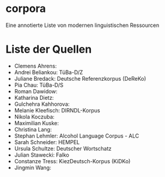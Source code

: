 # corpora
Eine annotierte Liste von modernen linguistischen Ressourcen

# Liste der Quellen
 - Clemens Ahrens:
 - Andrei Beliankou: TüBa-D/Z
 - Juliane Bredack: Deutsche Referenzkorpus (DeReKo)
 - Pia Chau: TüBa-D/S
 - Roman Dawidow:
 - Katharina Dietz:
 - Gulchehra Kahhorova:
 - Melanie Kleefisch: DIRNDL-Korpus
 - Nikola Koczuba:
 - Maximilian Kuske:
 - Christina Lang:
 - Stephan Lehmler: Alcohol Language Corpus - ALC
 - Sarah Schneider: HEMPEL
 - Ursula Schultze: Deutscher Wortschatz
 - Julian Stawecki: Falko
 - Constanze Tress: KiezDeutsch-Korpus (KiDKo)
 - Jingmin Wang:
